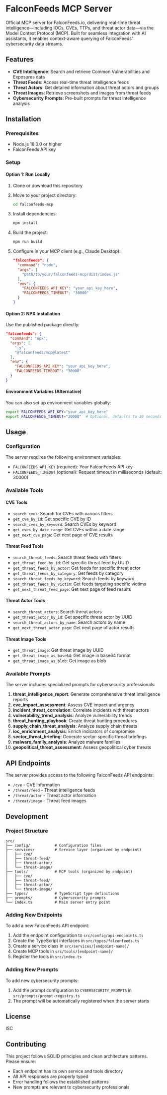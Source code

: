 # FalconFeeds MCP Server

Official MCP server for FalconFeeds.io, delivering real-time threat intelligence—including IOCs, CVEs, TTPs, and threat actor data—via the Model Context Protocol (MCP).
Built for seamless integration with AI assistants, it enables context-aware querying of FalconFeeds’ cybersecurity data streams.

## Features

- **CVE Intelligence**: Search and retrieve Common Vulnerabilities and Exposures data
- **Threat Feeds**: Access real-time threat intelligence feeds
- **Threat Actors**: Get detailed information about threat actors and groups
- **Threat Images**: Retrieve screenshots and images from threat feeds
- **Cybersecurity Prompts**: Pre-built prompts for threat intelligence analysis

## Installation

### Prerequisites

- Node.js 18.0.0 or higher
- FalconFeeds API key

### Setup

#### Option 1: Run Locally

1. Clone or download this repository
2. Move to your project directory:
   ```bash
   cd falconfeeds-mcp
   ```

3. Install dependencies:
   ```bash
   npm install
   ```

4. Build the project:
   ```bash
   npm run build
   ```

5. Configure in your MCP client (e.g., Claude Desktop):
   ```json
   "falconfeeds": {
     "command": "node",
     "args": [
       "path/to/your/falconfeeds-mcp/dist/index.js"
     ],
     "env": {
       "FALCONFEEDS_API_KEY": "your_api_key_here",
       "FALCONFEEDS_TIMEOUT": "30000"
     }
   }
   ```

#### Option 2: NPX Installation

Use the published package directly:
```json
"falconfeeds": {
  "command": "npx",
  "args": [
    "-y",
    "@falconfeeds/mcp@latest"
  ],
  "env": {
    "FALCONFEEDS_API_KEY": "your_api_key_here",
    "FALCONFEEDS_TIMEOUT": "30000"
  }
}
```

#### Environment Variables (Alternative)

You can also set up environment variables globally:
```bash
export FALCONFEEDS_API_KEY="your_api_key_here"
export FALCONFEEDS_TIMEOUT="30000"  # Optional, defaults to 30 seconds
```

## Usage

### Configuration

The server requires the following environment variables:

- `FALCONFEEDS_API_KEY` (required): Your FalconFeeds API key
- `FALCONFEEDS_TIMEOUT` (optional): Request timeout in milliseconds (default: 30000)

### Available Tools

#### CVE Tools
- `search_cves`: Search for CVEs with various filters
- `get_cve_by_id`: Get specific CVE by ID
- `search_cves_by_keyword`: Search CVEs by keyword
- `get_cves_by_date_range`: Get CVEs within a date range
- `get_next_cve_page`: Get next page of CVE results

#### Threat Feed Tools
- `search_threat_feeds`: Search threat feeds with filters
- `get_threat_feed_by_id`: Get specific threat feed by UUID
- `get_threat_feeds_by_actor`: Get feeds for specific threat actor
- `get_threat_feeds_by_category`: Get feeds by category
- `search_threat_feeds_by_keyword`: Search feeds by keyword
- `get_threat_feeds_by_victim`: Get feeds targeting specific victims
- `get_next_threat_feed_page`: Get next page of feed results

#### Threat Actor Tools
- `search_threat_actors`: Search threat actors
- `get_threat_actor_by_id`: Get specific threat actor by UUID
- `search_threat_actors_by_name`: Search actors by name
- `get_next_threat_actor_page`: Get next page of actor results

#### Threat Image Tools
- `get_threat_image`: Get threat image by UUID
- `get_threat_image_as_base64`: Get image in base64 format
- `get_threat_image_as_blob`: Get image as blob

### Available Prompts

The server includes specialized prompts for cybersecurity professionals:

1. **threat_intelligence_report**: Generate comprehensive threat intelligence reports
2. **cve_impact_assessment**: Assess CVE impact and urgency
3. **incident_threat_correlation**: Correlate incidents with threat actors
4. **vulnerability_trend_analysis**: Analyze vulnerability trends
5. **threat_hunting_playbook**: Create threat hunting procedures
6. **supply_chain_threat_analysis**: Analyze supply chain threats
7. **ioc_enrichment_analysis**: Enrich indicators of compromise
8. **sector_threat_briefing**: Generate sector-specific threat briefings
9. **malware_family_analysis**: Analyze malware families
10. **geopolitical_threat_assessment**: Assess geopolitical cyber threats

## API Endpoints

The server provides access to the following FalconFeeds API endpoints:

- `/cve` - CVE information
- `/threat/feed` - Threat intelligence feeds
- `/threat/actor` - Threat actor information
- `/threat/image` - Threat feed images

## Development

### Project Structure

```
src/
├── config/           # Configuration files
├── services/         # Service layer (organized by endpoint)
│   ├── cve/
│   ├── threat-feed/
│   ├── threat-actor/
│   └── threat-image/
├── tools/            # MCP tools (organized by endpoint)
│   ├── cve/
│   ├── threat-feed/
│   ├── threat-actor/
│   └── threat-image/
├── types/            # TypeScript type definitions
├── prompts/          # Cybersecurity prompts
└── index.ts          # Main server entry point
```

### Adding New Endpoints

To add a new FalconFeeds API endpoint:

1. Add the endpoint configuration to `src/config/api-endpoints.ts`
2. Create the TypeScript interfaces in `src/types/falconfeeds.ts`
3. Create a service class in `src/services/[endpoint-name]/`
4. Create MCP tools in `src/tools/[endpoint-name]/`
5. Register the tools in `src/index.ts`

### Adding New Prompts

To add new cybersecurity prompts:

1. Add the prompt configuration to `CYBERSECURITY_PROMPTS` in `src/prompts/prompt-registry.ts`
2. The prompt will be automatically registered when the server starts

## License

ISC

## Contributing

This project follows SOLID principles and clean architecture patterns. Please ensure:

- Each endpoint has its own service and tools directory
- All API responses are properly typed
- Error handling follows the established patterns
- New prompts are relevant to cybersecurity professionals 